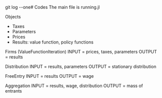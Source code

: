 git log --one# Codes
The main file is running.jl

Objects
- Taxes
- Parameters
- Prices
- Results: value function, policy functions

Firms (ValueFunctionIteration)
INPUT = prices, taxes, parameters
OUTPUT = results

Distribution
INPUT = results, parameters
OUTPUT = stationary distribution

FreeEntry
INPUT = results
OUTPUT = wage

Aggregation
INPUT = results, wage, distribution
OUTPUT = mass of entrants
